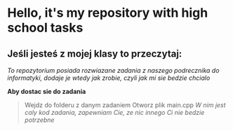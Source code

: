 # Hello, it's my repository with high school tasks

## Jeśli jesteś z mojej klasy to przeczytaj:

*To repozytorium posiada rozwiazane zadania z naszego podrecznika do informatyki, 
dodaje je wtedy jak zrobie, czyli jak mi sie bedzie chcialo* 

**Aby dostac sie do zadania** 
> Wejdz do folderu z danym zadaniem
> Otworz plik main.cpp 
*W nim jest caly kod zadania, zapewniam Cie, ze nic innego Ci nie bedzie potrzebne*


